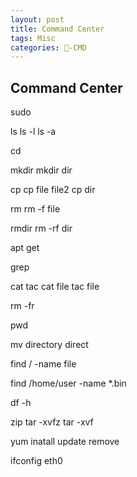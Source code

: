 ```yaml
---
layout: post
title: Command Center  
tags: Misc
categories: -CMD
---
```


## Command Center
  
sudo 


ls
ls -l
ls -a



cd

mkdir
mkdir dir



 cp
cp file file2
cp dir

rm
rm -f file

rmdir
rm -rf dir



apt get

grep

cat tac
cat file 
tac file




rm -fr

pwd



mv directory direct


find / -name file

find /home/user -name \*.bin

df -h


zip
tar -xvfz
tar -xvf

 yum inatall update remove


ifconfig eth0





